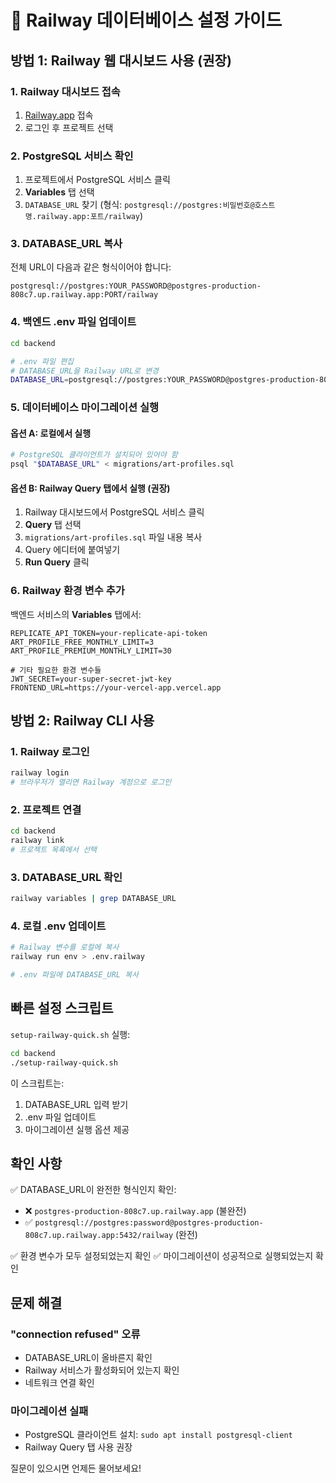# 🚀 Railway 데이터베이스 설정 가이드

## 방법 1: Railway 웹 대시보드 사용 (권장)

### 1. Railway 대시보드 접속
1. [Railway.app](https://railway.app) 접속
2. 로그인 후 프로젝트 선택

### 2. PostgreSQL 서비스 확인
1. 프로젝트에서 PostgreSQL 서비스 클릭
2. **Variables** 탭 선택
3. `DATABASE_URL` 찾기 (형식: `postgresql://postgres:비밀번호@호스트명.railway.app:포트/railway`)

### 3. DATABASE_URL 복사
전체 URL이 다음과 같은 형식이어야 합니다:
```
postgresql://postgres:YOUR_PASSWORD@postgres-production-808c7.up.railway.app:PORT/railway
```

### 4. 백엔드 .env 파일 업데이트
```bash
cd backend

# .env 파일 편집
# DATABASE_URL을 Railway URL로 변경
DATABASE_URL=postgresql://postgres:YOUR_PASSWORD@postgres-production-808c7.up.railway.app:PORT/railway
```

### 5. 데이터베이스 마이그레이션 실행

#### 옵션 A: 로컬에서 실행
```bash
# PostgreSQL 클라이언트가 설치되어 있어야 함
psql "$DATABASE_URL" < migrations/art-profiles.sql
```

#### 옵션 B: Railway Query 탭에서 실행 (권장)
1. Railway 대시보드에서 PostgreSQL 서비스 클릭
2. **Query** 탭 선택
3. `migrations/art-profiles.sql` 파일 내용 복사
4. Query 에디터에 붙여넣기
5. **Run Query** 클릭

### 6. Railway 환경 변수 추가
백엔드 서비스의 **Variables** 탭에서:

```
REPLICATE_API_TOKEN=your-replicate-api-token
ART_PROFILE_FREE_MONTHLY_LIMIT=3
ART_PROFILE_PREMIUM_MONTHLY_LIMIT=30

# 기타 필요한 환경 변수들
JWT_SECRET=your-super-secret-jwt-key
FRONTEND_URL=https://your-vercel-app.vercel.app
```

## 방법 2: Railway CLI 사용

### 1. Railway 로그인
```bash
railway login
# 브라우저가 열리면 Railway 계정으로 로그인
```

### 2. 프로젝트 연결
```bash
cd backend
railway link
# 프로젝트 목록에서 선택
```

### 3. DATABASE_URL 확인
```bash
railway variables | grep DATABASE_URL
```

### 4. 로컬 .env 업데이트
```bash
# Railway 변수를 로컬에 복사
railway run env > .env.railway

# .env 파일에 DATABASE_URL 복사
```

## 빠른 설정 스크립트

`setup-railway-quick.sh` 실행:
```bash
cd backend
./setup-railway-quick.sh
```

이 스크립트는:
1. DATABASE_URL 입력 받기
2. .env 파일 업데이트
3. 마이그레이션 실행 옵션 제공

## 확인 사항

✅ DATABASE_URL이 완전한 형식인지 확인:
- ❌ `postgres-production-808c7.up.railway.app` (불완전)
- ✅ `postgresql://postgres:password@postgres-production-808c7.up.railway.app:5432/railway` (완전)

✅ 환경 변수가 모두 설정되었는지 확인
✅ 마이그레이션이 성공적으로 실행되었는지 확인

## 문제 해결

### "connection refused" 오류
- DATABASE_URL이 올바른지 확인
- Railway 서비스가 활성화되어 있는지 확인
- 네트워크 연결 확인

### 마이그레이션 실패
- PostgreSQL 클라이언트 설치: `sudo apt install postgresql-client`
- Railway Query 탭 사용 권장

질문이 있으시면 언제든 물어보세요!